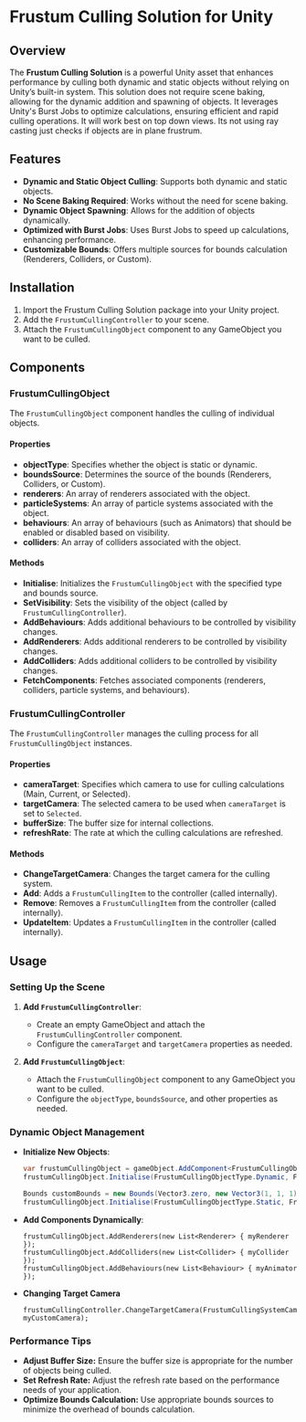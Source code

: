 # Frustum Culling Solution for Unity

## Overview
The **Frustum Culling Solution** is a powerful Unity asset that enhances performance by culling both dynamic and static objects without relying on Unity’s built-in system. This solution does not require scene baking, allowing for the dynamic addition and spawning of objects. It leverages Unity's Burst Jobs to optimize calculations, ensuring efficient and rapid culling operations. It will work best on top down views. Its not using ray casting just checks if objects are in plane frustrum.

## Features
- **Dynamic and Static Object Culling**: Supports both dynamic and static objects.
- **No Scene Baking Required**: Works without the need for scene baking.
- **Dynamic Object Spawning**: Allows for the addition of objects dynamically.
- **Optimized with Burst Jobs**: Uses Burst Jobs to speed up calculations, enhancing performance.
- **Customizable Bounds**: Offers multiple sources for bounds calculation (Renderers, Colliders, or Custom).

## Installation
1. Import the Frustum Culling Solution package into your Unity project.
2. Add the `FrustumCullingController` to your scene.
3. Attach the `FrustumCullingObject` component to any GameObject you want to be culled.

## Components

### FrustumCullingObject
The `FrustumCullingObject` component handles the culling of individual objects.

#### Properties
- **objectType**: Specifies whether the object is static or dynamic.
- **boundsSource**: Determines the source of the bounds (Renderers, Colliders, or Custom).
- **renderers**: An array of renderers associated with the object.
- **particleSystems**: An array of particle systems associated with the object.
- **behaviours**: An array of behaviours (such as Animators) that should be enabled or disabled based on visibility.
- **colliders**: An array of colliders associated with the object.

#### Methods
- **Initialise**: Initializes the `FrustumCullingObject` with the specified type and bounds source.
- **SetVisibility**: Sets the visibility of the object (called by `FrustumCullingController`).
- **AddBehaviours**: Adds additional behaviours to be controlled by visibility changes.
- **AddRenderers**: Adds additional renderers to be controlled by visibility changes.
- **AddColliders**: Adds additional colliders to be controlled by visibility changes.
- **FetchComponents**: Fetches associated components (renderers, colliders, particle systems, and behaviours).

### FrustumCullingController
The `FrustumCullingController` manages the culling process for all `FrustumCullingObject` instances.

#### Properties
- **cameraTarget**: Specifies which camera to use for culling calculations (Main, Current, or Selected).
- **targetCamera**: The selected camera to be used when `cameraTarget` is set to `Selected`.
- **bufferSize**: The buffer size for internal collections.
- **refreshRate**: The rate at which the culling calculations are refreshed.

#### Methods
- **ChangeTargetCamera**: Changes the target camera for the culling system.
- **Add**: Adds a `FrustumCullingItem` to the controller (called internally).
- **Remove**: Removes a `FrustumCullingItem` from the controller (called internally).
- **UpdateItem**: Updates a `FrustumCullingItem` in the controller (called internally).

## Usage

### Setting Up the Scene
1. **Add `FrustumCullingController`**:
   - Create an empty GameObject and attach the `FrustumCullingController` component.
   - Configure the `cameraTarget` and `targetCamera` properties as needed.

2. **Add `FrustumCullingObject`**:
   - Attach the `FrustumCullingObject` component to any GameObject you want to be culled.
   - Configure the `objectType`, `boundsSource`, and other properties as needed.

### Dynamic Object Management
- **Initialize New Objects**:
  ```csharp
  var frustumCullingObject = gameObject.AddComponent<FrustumCullingObject>();
  frustumCullingObject.Initialise(FrustumCullingObjectType.Dynamic, FrustumCullingBoundsSource.Renderers);

  Bounds customBounds = new Bounds(Vector3.zero, new Vector3(1, 1, 1));
  frustumCullingObject.Initialise(FrustumCullingObjectType.Static, FrustumCullingBoundsSource.Custom, customBounds);
  ```
- **Add Components Dynamically**:
  ```charp
  frustumCullingObject.AddRenderers(new List<Renderer> { myRenderer });
  frustumCullingObject.AddColliders(new List<Collider> { myCollider });
  frustumCullingObject.AddBehaviours(new List<Behaviour> { myAnimator });
  ```
- **Changing Target Camera**
  ```charp
  frustumCullingController.ChangeTargetCamera(FrustumCullingSystemCameraTarget.Selected, myCustomCamera);
  ```

### Performance Tips
- **Adjust Buffer Size:** Ensure the buffer size is appropriate for the number of objects being culled.
- **Set Refresh Rate:** Adjust the refresh rate based on the performance needs of your application.
- **Optimize Bounds Calculation:** Use appropriate bounds sources to minimize the overhead of bounds calculation.
